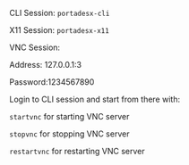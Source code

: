 CLI Session: `portadesx-cli`

X11 Session: `portadesx-x11`

VNC Session:

Address: 127.0.0.1:3

Password:1234567890

Login to CLI session and start from there with:

`startvnc` for starting VNC server

`stopvnc` for stopping VNC server

`restartvnc` for restarting VNC server